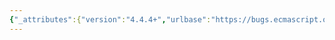 ```yaml
---
{"_attributes":{"version":"4.4.4+","urlbase":"https://bugs.ecmascript.org/","maintainer":"dherman@mozilla.com"},"bug":{"bug_id":2412,"creation_ts":"2014-01-10 06:21:00 -0800","short_desc":"20.1.3.7: steps start at 0","delta_ts":"2014-05-14 13:26:10 -0700","product":"Draft for 6th Edition","component":"editorial issue","version":"Rev 21: November 8, 2013 Draft","rep_platform":"All","op_sys":"All","bug_status":"RESOLVED","resolution":"FIXED","priority":"Normal","bug_severity":"enhancement","everconfirmed":true,"reporter":{"uid":"till","name":"Till Schneidereit"},"assigned_to":{"uid":"allen","name":"Allen Wirfs-Brock"},"long_desc":{"commentid":6963,"comment_count":0,"who":{"uid":"till","name":"Till Schneidereit"},"bug_when":"2014-01-10 06:21:47 -0800","thetext":"This only affects the PDF version, jorendorff's html version is correct:\nhttp://people.mozilla.org/~jorendorff/es6-draft.html#sec-string.prototype.endswith"}}}
---
```


